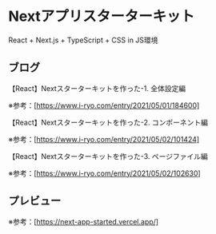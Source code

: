 # Nextアプリスターターキット

React + Next.js + TypeScript + CSS in JS環境

## ブログ

【React】Nextスターターキットを作った-1. 全体設定編

※参考：[https://www.i-ryo.com/entry/2021/05/01/184600]

【React】Nextスターターキットを作った-2. コンポーネント編

※参考：[https://www.i-ryo.com/entry/2021/05/02/101424]

【React】Nextスターターキットを作った-3. ページファイル編

※参考：[https://www.i-ryo.com/entry/2021/05/02/102630]

## プレビュー

※参考：[https://next-app-started.vercel.app/]